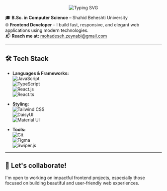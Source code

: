 <p align="center">
  <img src="https://readme-typing-svg.herokuapp.com?font=Fira+Code&size=28&duration=3000&pause=1000&color=1ABC9C&center=true&vCenter=true&width=435&lines=Hi%2C+I'm+Mahdis" alt="Typing SVG" />
</p>

🎓 **B.Sc. in Computer Science** – Shahid Beheshti University  
🌐 **Frontend Developer** – I build fast, responsive, and elegant web applications using modern technologies.  
📬 **Reach me at:** mohadeseh.zeynabi@gmail.com  

---

## 🛠 Tech Stack

- **Languages & Frameworks:**  
  ![JavaScript](https://img.shields.io/badge/-JavaScript-F7DF1E?style=flat&logo=javascript&logoColor=black)  
  ![TypeScript](https://img.shields.io/badge/-TypeScript-3178C6?style=flat&logo=typescript&logoColor=white)  
  ![React.js](https://img.shields.io/badge/-React.js-61DAFB?style=flat&logo=react&logoColor=black)  
  ![React.ts](https://img.shields.io/badge/-React.ts-3178C6?style=flat&logo=react&logoColor=white)

- **Styling:**  
  ![Tailwind CSS](https://img.shields.io/badge/-Tailwind_CSS-38B2AC?style=flat&logo=tailwind-css&logoColor=white)  
  ![DaisyUI](https://img.shields.io/badge/-DaisyUI-EEB0D6?style=flat&logo=daisyui&logoColor=white)  
  ![Material UI](https://img.shields.io/badge/-Material_UI-007FFF?style=flat&logo=mui&logoColor=white)

- **Tools:**  
  ![Git](https://img.shields.io/badge/-Git-F05032?style=flat&logo=git&logoColor=white)  
  ![Figma](https://img.shields.io/badge/-Figma-F24E1E?style=flat&logo=figma&logoColor=white)  
  ![Swiper.js](https://img.shields.io/badge/-Swiper.js-6332F6?style=flat&logo=swiper&logoColor=white)

---

## 🤝 Let's collaborate!

I'm open to working on impactful frontend projects, especially those focused on building beautiful and user-friendly web experiences.

